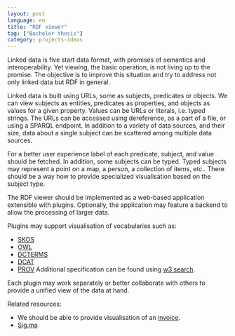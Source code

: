 ```yaml
---
layout: post
language: en
title: "RDF viewer"
tag: ["Bachelor thesis"]
category: projects-ideas
---
```


Linked data is five start data format, with promises of semantics and interoperability.
Yet viewing, the basic operation, is not living up to the promise. 
The objective is to improve this situation and try to address not only linked data but RDF in general.

<!-- more -->

Linked data is built using URLs, some as subjects, predicates or objects.
We can view subjects as entities, predicates as properties, and objects as values for a given property.
Values can be URLs or literals, i.e. typed strings.
The URLs can be accessed using dereference, as a part of a file, or using a SPARQL endpoint.
In addition to a variety of data sources, and their size, data about a single subject can be scattered among multiple data sources.

For a better user experience label of each predicate, subject, and value should be fetched.
In addition, some subjects can be typed.
Typed subjects may represent a point on a map, a person, a collection of items, etc..
There should be a way how to provide specialized visualisation based on the subject type.

The RDF viewer should be implemented as a web-based application extensible with plugins.
Optionally, the application may feature a backend to allow the processing of larger data.

Plugins may support visualisation of vocabularies such as:
- [SKOS](https://www.w3.org/TR/2009/NOTE-skos-primer-20090818/)
- [OWL](https://www.w3.org/TR/owl2-overview/)
- [DCTERMS](https://www.dublincore.org/specifications/dublin-core/dcmi-terms/)
- [DCAT](https://www.w3.org/TR/2023/WD-vocab-dcat-3-20230307/)
- [PROV](https://www.w3.org/TR/prov-o/)
Additional specification can be found using [w3 search](https://www.w3.org/TR/).

Each plugin may work separately or better collaborate with others to provide a unified view of the data at hand.

Related resources:
* We should be able to provide visualisation of an [invoice](https://wiki.vicepremier.gov.sk/pages/viewpage.action?pageId=101833175).
* [Sig.ma](https://www.semanticscholar.org/paper/Sig.ma%3A-live-views-on-the-web-of-data-Tummarello-Cyganiak/42a003b88c1e3333c54dc5d67ddbd8d637122824)
